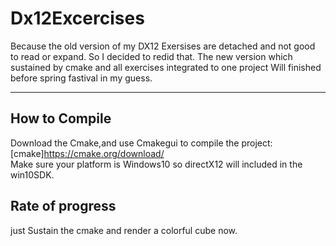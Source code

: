 # Dx12Excercises  
Because the old version of my DX12 Exersises are detached and not good to read or expand.
So I decided to redid that.
The new version which sustained by cmake and all exercises integrated to one project Will finished before spring fastival in my guess.
  
---
## How to Compile
Download the Cmake,and use Cmakegui to compile the project:  
[cmake]https://cmake.org/download/  
Make sure your platform is Windows10 so directX12 will included in the win10SDK.

## Rate of progress
just Sustain the cmake and render a colorful cube now.

